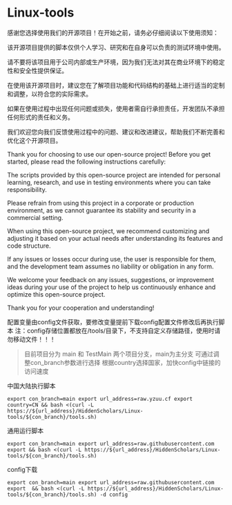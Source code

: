 # Linux-tools

感谢您选择使用我们的开源项目！在开始之前，请务必仔细阅读以下使用须知：

该开源项目提供的脚本仅供个人学习、研究和在自身可以负责的测试环境中使用。

请不要将该项目用于公司内部或生产环境，因为我们无法对其在商业环境下的稳定性和安全性提供保证。

在使用该开源项目时，建议您在了解项目功能和代码结构的基础上进行适当的定制和调整，以符合您的实际需求。

如果在使用过程中出现任何问题或损失，使用者需自行承担责任，开发团队不承担任何形式的责任和义务。

我们欢迎您向我们反馈使用过程中的问题、建议和改进建议，帮助我们不断完善和优化这个开源项目。

Thank you for choosing to use our open-source project! Before you get started, please read the following instructions carefully:

The scripts provided by this open-source project are intended for personal learning, research, and use in testing environments where you can take responsibility.

Please refrain from using this project in a corporate or production environment, as we cannot guarantee its stability and security in a commercial setting.

When using this open-source project, we recommend customizing and adjusting it based on your actual needs after understanding its features and code structure.

If any issues or losses occur during use, the user is responsible for them, and the development team assumes no liability or obligation in any form.

We welcome your feedback on any issues, suggestions, or improvement ideas during your use of the project to help us continuously enhance and optimize this open-source project.

Thank you for your cooperation and understanding!

配置变量由config文件获取，要修改变量提前下载config配置文件修改后再执行脚本
注：config存储位置都放在/tools/目录下，不支持自定义存储路径，使用时请勿移动文件！！！

> 目前项目分为 main 和 TestMain 两个项目分支，main为主分支 可通过调整con_branch参数进行选择
> 根据country选择国家，加快config中链接的访问速度


中国大陆执行脚本
```shell
export con_branch=main export url_address=raw.yzuu.cf export country=CN && bash <(curl -L https://${url_address}/HiddenScholars/Linux-tools/${con_branch}/tools.sh)
``` 

通用运行脚本
```shell
export con_branch=main export url_address=raw.githubusercontent.com export && bash <(curl -L https://${url_address}/HiddenScholars/Linux-tools/${con_branch}/tools.sh)
```

config下载
```shell
export con_branch=main export url_address=raw.githubusercontent.com  export  && bash <(curl -L https://${url_address}/HiddenScholars/Linux-tools/${con_branch}/tools.sh) -d config
```